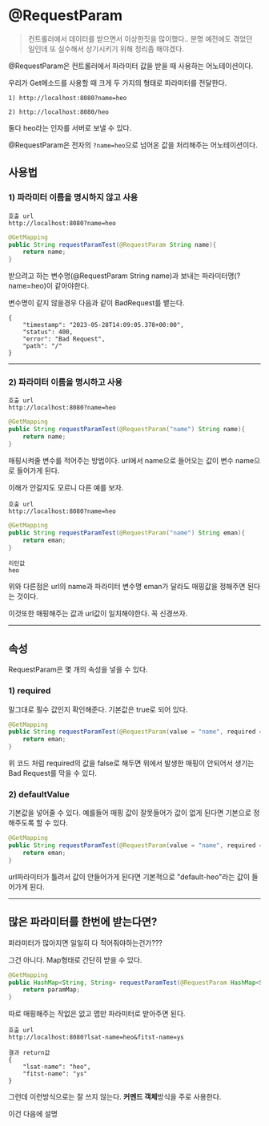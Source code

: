 # @RequestParam

> 컨트롤러에서 데이터를 받으면서 이상한짓을 많이했다.. 분명 예전에도 겪었던 일인데 또 실수해서 상기시키기 위해 정리좀 해야겠다.

@RequestParam은 컨트롤러에서 파라미터 값을 받을 때 사용하는 어노테이션이다.

우리가 Get메소드를 사용할 때 크게 두 가지의 형태로 파라미터를 전달한다.

```1) http://localhost:8080?name=heo```

```2) http://localhost:8080/heo```

둘다 heo라는 인자를 서버로 보낼 수 있다.

@RequestParam은 전자의 ```?name=heo```으로 넘어온 값을 처리해주는 어노테이션이다.


## 사용법

### 1) 파라미터 이름을 명시하지 않고 사용

```
호출 url
http://localhost:8080?name=heo
```
```java
@GetMapping
public String requestParamTest(@RequestParam String name){
    return name;
}
```

받으려고 하는 변수명(@RequestParam String name)과 보내는 파라미터명(?name=heo)이 같아야한다. 

변수명이 같지 않을경우 다음과 같이 BadRequest를 뱉는다.
```console
{
    "timestamp": "2023-05-28T14:09:05.378+00:00",
    "status": 400,
    "error": "Bad Request",
    "path": "/"
}
```

---

### 2) 파라미터 이름을 명시하고 사용
```
호출 url
http://localhost:8080?name=heo
```
```java
@GetMapping
public String requestParamTest(@RequestParam("name") String name){
    return name;
}
```

매핑시켜줄 변수를 적어주는 방법이다. url에서 name으로 들어오는 값이 변수 name으로 들어가게 된다.

이해가 안갈지도 모르니 다른 예를 보자.

```
호출 url
http://localhost:8080?name=heo
```
```java
@GetMapping
public String requestParamTest(@RequestParam("name") String eman){
    return eman;
}
```
```console
리턴값
heo
```

위와 다른점은 url의 name과 파라미터 변수명 eman가 달라도 매핑값을 정해주면 된다는 것이다.

이것또한 매핑해주는 값과 url값이 일치해야한다. 꼭 신경쓰자.

---

## 속성

RequestParam은 몇 개의 속성을 넣을 수 있다. 

### 1) required

말그대로 필수 값인지 확인해준다. 기본값은 true로 되어 있다.

```java
@GetMapping
public String requestParamTest(@RequestParam(value = "name", required = false) String eman){
    return eman;
}
```

위 코드 처럼 required의 값을 false로 해두면 위에서 발생한 매핑이 안되어서 생기는 Bad Request를 막을 수 있다.

### 2) defaultValue

기본값을 넣어줄 수 있다. 예를들어 매핑 값이 잘못들어가 값이 없게 된다면 기본으로 정해주도록 할 수 있다.

```java
@GetMapping
public String requestParamTest(@RequestParam(value = "name", required = false, defaultValue = "default-heo") String eman){
    return eman;
}
```

url파라미터가 틀려서 값이 안들어가게 된다면 기본적으로 "default-heo"라는 값이 들어가게 된다. 

---

## 많은 파라미터를 한번에 받는다면?

파라미터가 많아지면 일일히 다 적어줘야하는건가???

그건 아니다. Map형태로 간단히 받을 수 있다.

```java
@GetMapping
public HashMap<String, String> requestParamTest(@RequestParam HashMap<String, String> paramMap){
    return paramMap;
}
```

따로 매핑해주는 작없은 없고 맵만 파라미터로 받아주면 된다.

```
호출 url
http://localhost:8080?lsat-name=heo&fitst-name=ys
```
```console
결과 return값
{
    "lsat-name": "heo",
    "fitst-name": "ys"
}
```

그런데 이런방식으로는 잘 쓰지 않는다. **커멘드 객체**방식을 주로 사용한다.

이건 다음에 설명


